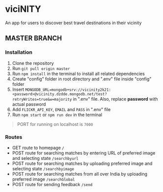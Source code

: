 # viciNITY
An app for users to discover best travel destinations in their vicinity

## MASTER BRANCH
### Installation
1. Clone the repository
2. Run `git pull origin master`
3. Run `npm install` in the terminal to install all related dependencies
4. Create "config" folder in root directory and ".env" file inside "config" folder
5. Insert `MONGODB_URL=mongodb+srv://vicinity2k21:<password>@vicinity.dzdde.mongodb.net/test?retryWrites=true&w=majority` in ".env" file. Also, replace **password** with actual password
6. Add `FLICKR_API_KEY`, `EMAIL` and `PASS` in ".env" file
7. Run `npm start` or `npm run dev` in the terminal
> PORT for running on localhost is `7000`

### Routes
- GET route to homepage  `/`
- POST route for searching matches by entering URL of preferred image and selecting state  `/searchbyurl`
- POST route for searching matches by uploading preferred image and selecting state  `/searchbyimage`
- POST route for searching matches from all over India by uploading preferred image  `/searchGlobal`
- POST route for sending feedback  `/send`
